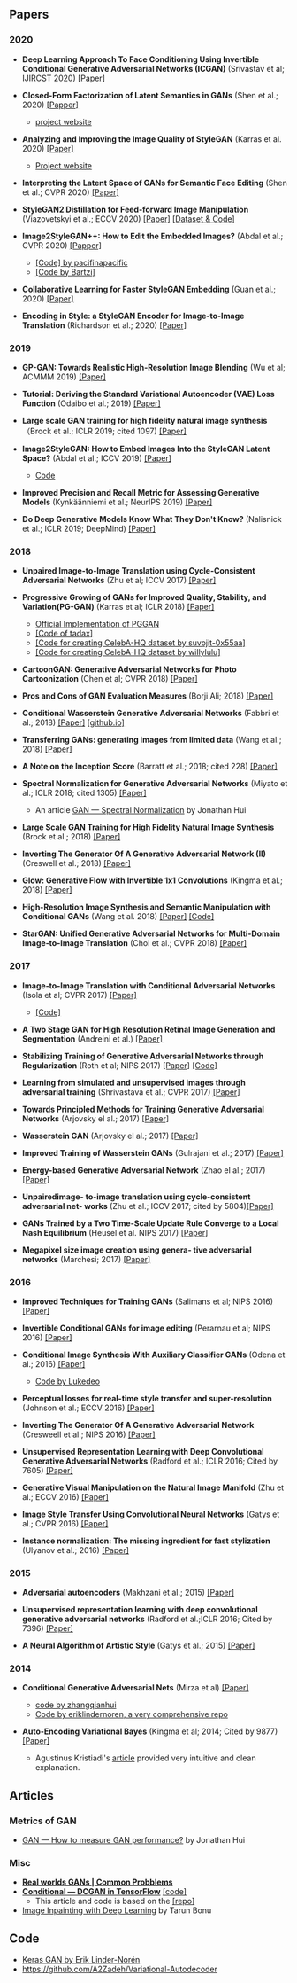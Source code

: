 

## Papers 

### 2020

* **Deep Learning Approach To Face Conditioning Using Invertible Conditional Generative Adversarial Networks (ICGAN)** (Srivastav et al; IJIRCST 2020) [[Paper]](https://www.ijircst.org/DOC/24-deep-learning-approach-to-face-conditioning-using-invertible-conditional-generative-adversarial-networks-(icgan).pdf)

* **Closed-Form Factorization of Latent Semantics in GANs** (Shen et al.; 2020)  [[Papper]](https://arxiv.org/pdf/2007.06600.pdf)
  * [project website](https://genforce.github.io/sefa/)

* **Analyzing and Improving the Image Quality of StyleGAN** (Karras et al. 2020) [[Paper]](https://arxiv.org/pdf/1912.04958.pdf)
  * [Project website](https://github.com/NVlabs/stylegan2)
  
* **Interpreting the Latent Space of GANs for Semantic Face Editing** (Shen et al.; CVPR 2020) [[Paper]](https://openaccess.thecvf.com/content_CVPR_2020/papers/Shen_Interpreting_the_Latent_Space_of_GANs_for_Semantic_Face_Editing_CVPR_2020_paper.pdf)

* **StyleGAN2 Distillation for Feed-forward Image Manipulation** (Viazovetskyi et al.; ECCV 2020) [[Paper]](https://arxiv.org/pdf/2003.03581.pdf) [[Dataset & Code]](https://github.com/EvgenyKashin/stylegan2-distillation)

* **Image2StyleGAN++: How to Edit the Embedded Images?** (Abdal et al.; CVPR 2020) [[Papper]](https://openaccess.thecvf.com/content_CVPR_2020/papers/Abdal_Image2StyleGAN_How_to_Edit_the_Embedded_Images_CVPR_2020_paper.pdf)
  * [[Code] by pacifinapacific](https://github.com/pacifinapacific/StyleGAN_LatentEditor)
  * [[Code by Bartzi]](https://github.com/Bartzi/one-model-to-reconstruct-them-all)

* **Collaborative Learning for Faster StyleGAN Embedding** (Guan et al.; 2020) [[Paper]](https://arxiv.org/pdf/2007.01758.pdf)

* **Encoding in Style: a StyleGAN Encoder for Image-to-Image Translation** (Richardson et al.; 2020) [[Paper]](https://arxiv.org/pdf/2008.00951.pdf)

### 2019
* **GP-GAN: Towards Realistic High-Resolution Image Blending** (Wu et al; ACMMM 2019) [[Paper]](https://arxiv.org/abs/1703.07195)

* **Tutorial: Deriving the Standard Variational Autoencoder (VAE) Loss Function** (Odaibo et al.; 2019) [[Paper]](https://arxiv.org/abs/1907.08956)

* **Large scale GAN training for high fidelity natural image synthesis** （Brock et al.; ICLR 2019; cited 1097) [[Paper]](https://arxiv.org/pdf/1809.11096.pdf)

* **Image2StyleGAN: How to Embed Images Into the StyleGAN Latent Space?** (Abdal et al.; ICCV 2019) [[Paper]](https://arxiv.org/pdf/1904.03189.pdf)
  * [Code](https://github.com/woctezuma/stylegan2-projecting-images)

* **Improved Precision and Recall Metric for Assessing Generative Models** (Kynkäänniemi et al.; NeurIPS 2019) [[Paper]](https://arxiv.org/pdf/1904.06991)

* **Do Deep Generative Models Know What They Don't Know?** (Nalisnick et al.; ICLR 2019; DeepMind) [[Paper]](https://arxiv.org/pdf/1810.09136.pdf)

### 2018

* **Unpaired Image-to-Image Translation using Cycle-Consistent Adversarial Networks** (Zhu et al; ICCV 2017) [[Paper]](https://arxiv.org/abs/1703.10593)
* **Progressive Growing of GANs for Improved Quality, Stability, and Variation(PG-GAN)** (Karras et al; ICLR 2018) [[Paper]](https://arxiv.org/abs/1710.10196)
  * [Official Implementation of PGGAN](https://github.com/tkarras/progressive_growing_of_gans)
  * [[Code of tadax]](https://github.com/tadax/pggan)
  * [[Code for creating CelebA-HQ dataset by suvojit-0x55aa]](https://github.com/suvojit-0x55aa/celebA-HQ-dataset-download) 
  * [[Code for creating CelebA-HQ dataset by willylulu]](https://github.com/willylulu/celeba-hq-modified)

* **CartoonGAN: Generative Adversarial Networks for Photo Cartoonization** (Chen et al; CVPR 2018) [[Paper]](http://openaccess.thecvf.com/content_cvpr_2018/papers/Chen_CartoonGAN_Generative_Adversarial_CVPR_2018_paper.pdf)

* **Pros and Cons of GAN Evaluation Measures** (Borji Ali; 2018) [[Paper]](https://arxiv.org/abs/1802.03446)

* **Conditional Wasserstein Generative Adversarial Networks** (Fabbri et al.; 2018) [[Paper]](https://cameronfabbri.github.io/papers/conditionalWGAN.pdf) [[github.io]](https://cameronfabbri.github.io/)

* **Transferring GANs: generating images from limited data** (Wang et al.; 2018) [[Paper]](https://openaccess.thecvf.com/content_ECCV_2018/papers/yaxing_wang_Transferring_GANs_generating_ECCV_2018_paper.pdf)

* **A Note on the Inception Score** (Barratt et al.; 2018; cited 228) [[Paper]](https://arxiv.org/pdf/1801.01973.pdf)

* **Spectral Normalization for Generative Adversarial Networks** (Miyato et al.; ICLR 2018; cited 1305) [[Paper]](https://arxiv.org/pdf/1802.05957.pdf)
  * An article [GAN — Spectral Normalization](https://medium.com/@jonathan_hui/gan-spectral-normalization-893b6a4e8f53) by Jonathan Hui
  
* **Large Scale GAN Training for High Fidelity Natural Image Synthesis** (Brock et al.; 2018) [[Paper]](https://arxiv.org/pdf/1809.11096.pdf)

* **Inverting The Generator Of A Generative Adversarial Network (II)** (Creswell et al.; 2018) [[Paper]](https://arxiv.org/pdf/1802.05701.pdf)

* **Glow: Generative Flow with Invertible 1x1 Convolutions** (Kingma et al.; 2018) [[Paper]](https://arxiv.org/abs/1807.03039)

* **High-Resolution Image Synthesis and Semantic Manipulation with Conditional GANs** (Wang et al. 2018) [[Paper]](https://arxiv.org/pdf/1711.11585.pdf) [[Code]](https://github.com/NVIDIA/pix2pixHD)

* **StarGAN: Unified Generative Adversarial Networks for Multi-Domain Image-to-Image Translation** (Choi et al.; CVPR 2018) [[Paper]](https://openaccess.thecvf.com/content_cvpr_2018/papers/Choi_StarGAN_Unified_Generative_CVPR_2018_paper.pdf)


### 2017
    
* **Image-to-Image Translation with Conditional Adversarial Networks** (Isola et al; CVPR 2017) [[Paper]](https://arxiv.org/abs/1611.07004)
  * [[Code]](https://github.com/junyanz/pytorch-CycleGAN-and-pix2pix)

* **A Two Stage GAN for High Resolution Retinal Image Generation and Segmentation** (Andreini et al.) [[Paper]](https://arxiv.org/abs/1907.12296)

* **Stabilizing Training of Generative Adversarial Networks through Regularization** (Roth et al; NIPS 2017) [[Paper]](https://arxiv.org/abs/1705.09367) [[Code]](https://github.com/rothk/Stabilizing_GANs)

* **Learning from simulated and unsupervised images through adversarial training** (Shrivastava et al.; CVPR 2017) [[Paper]](https://openaccess.thecvf.com/content_cvpr_2017/papers/Shrivastava_Learning_From_Simulated_CVPR_2017_paper.pdf)

* **Towards Principled Methods for Training Generative Adversarial Networks** (Arjovsky el al.; 2017) [[Paper]](https://arxiv.org/abs/1701.04862)

* **Wasserstein GAN** (Arjovsky el al.; 2017) [[Paper]](https://arxiv.org/abs/1701.078750)

* **Improved Training of Wasserstein GANs** (Gulrajani et al.; 2017) [[Paper]](https://arxiv.org/abs/1704.00028)

* **Energy-based Generative Adversarial Network** (Zhao el al.; 2017) [[Paper]](https://arxiv.org/abs/1609.03126)

* **Unpairedimage- to-image translation using cycle-consistent adversarial net- works** (Zhu et al.; ICCV 2017; cited by 5804)[[Paper]](https://arxiv.org/abs/1703.10593)

* **GANs Trained by a Two Time-Scale Update Rule Converge to a Local Nash Equilibrium** (Heusel et al. NIPS 2017) [[Paper]](http://papers.nips.cc/paper/7240-gans-trained-by-a-two-time-scale-update-rule-converge-to-a-local-nash-equilibrium.pdf)

* **Megapixel size image creation using genera- tive adversarial networks** (Marchesi; 2017) [[Paper]](https://arxiv.org/pdf/1706.00082.pdf)


### 2016

* **Improved Techniques for Training GANs** (Salimans et al; NIPS 2016) [[Paper]](https://arxiv.org/abs/1606.03498)

* **Invertible Conditional GANs for image editing** (Perarnau et al; NIPS 2016) [[Paper]](https://arxiv.org/abs/1611.06355)

* **Conditional Image Synthesis With Auxiliary Classifier GANs** (Odena et al.; 2016) [[Paper]](https://arxiv.org/abs/1610.09585)
  * [Code by Lukedeo](https://github.com/lukedeo/keras-acgan)

* **Perceptual losses for real-time style transfer and super-resolution** (Johnson et al.; ECCV 2016) [[Paper]](https://arxiv.org/pdf/1603.08155.pdf)

* **Inverting The Generator Of A Generative Adversarial Network** (Cresweell et al.; NIPS 2016) [[Paper]](https://arxiv.org/pdf/1611.05644.pdf)

* **Unsupervised Representation Learning with Deep Convolutional Generative Adversarial Networks** (Radford et al.; ICLR 2016; Cited by 7605) [[Paper]](https://arxiv.org/pdf/1511.06434.pdf)

* **Generative Visual Manipulation on the Natural Image Manifold** (Zhu et al.; ECCV 2016) [[Paper]](https://arxiv.org/pdf/1609.03552.pdf)

* **Image Style Transfer Using Convolutional Neural Networks** (Gatys et al.; CVPR 2016) [[Paper]](https://www.cv-foundation.org/openaccess/content_cvpr_2016/papers/Gatys_Image_Style_Transfer_CVPR_2016_paper.pdf)

* **Instance normalization: The missing ingredient for fast stylization** (Ulyanov et al.; 2016) [[Paper]](https://arxiv.org/pdf/1607.08022)


### 2015

* **Adversarial autoencoders** (Makhzani et al.; 2015) [[Paper]](https://arxiv.org/abs/1511.05644)

* **Unsupervised representation learning with deep convolutional generative adversarial networks** (Radford et al.;ICLR 2016; Cited by 7396) [[Paper]](https://arxiv.org/pdf/1511.06434.pdf)

* **A Neural Algorithm of Artistic Style** (Gatys et al.; 2015) [[Paper]](https://arxiv.org/pdf/1508.06576.pdf)

### 2014

* **Conditional Generative Adversarial Nets** (Mirza et al) [[Paper]](https://arxiv.org/abs/1411.1784)
  * [code by zhangqianhui](https://github.com/zhangqianhui/Conditional-GAN)
  * [Code by eriklindernoren, a very comprehensive repo](https://github.com/eriklindernoren/Keras-GAN)

* **Auto-Encoding Variational Bayes** (Kingma et al; 2014; Cited by 9877) [[Paper]](https://arxiv.org/abs/1312.6114)
  * Agustinus Kristiadi's [article](https://wiseodd.github.io/techblog/2016/12/10/variational-autoencoder/) provided very intuitive and clean explanation.




## Articles

### Metrics of GAN

* [GAN — How to measure GAN performance?](https://medium.com/@jonathan_hui/gan-how-to-measure-gan-performance-64b988c47732) by Jonathan Hui


### Misc
* [**Real worlds GANs | Common Probblems**](https://developers.google.com/machine-learning/gan/problems)
* [**Conditional — DCGAN in TensorFlow**](https://medium.com/@sam.maddrellmander/conditional-dcgan-in-tensorflow-336f8b03b7b6) [[code]](https://gitlab.cern.ch/smaddrel/conditional-DCGAN)
  * This article and code is based on the [[repo]](https://github.com/Eyyub/tensorflow-cdcgan)
* [Image Inpainting with Deep Learning](https://medium.com/jamieai/image-inpainting-with-deep-learning-dd8555e56a32) by Tarun Bonu


## Code 

* [Keras GAN by Erik Linder-Norén](https://github.com/eriklindernoren/Keras-GAN)
* https://github.com/A2Zadeh/Variational-Autodecoder

